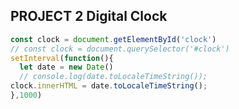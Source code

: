 ## PROJECT 2 Digital Clock
```Javascript
const clock = document.getElementById('clock')
// const clock = document.querySelector('#clock')
setInterval(function(){
  let date = new Date()
  // console.log(date.toLocaleTimeString());
clock.innerHTML = date.toLocaleTimeString();
},1000)
```
